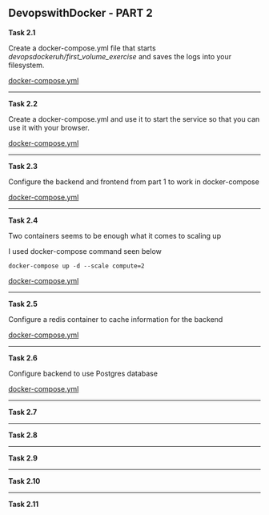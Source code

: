 ## DevopswithDocker - PART 2

**Task 2.1**

Create a docker-compose.yml file that starts *devopsdockeruh/first_volume_exercise* and saves the logs into your filesystem.  

[docker-compose.yml](./2.1/docker-compose.yml)  

____________________________________

**Task 2.2**  

Create a docker-compose.yml and use it to start the service so that you can use it with your browser.  

[docker-compose.yml](./2.2/docker-compose.yml)   
____________________________________

**Task 2.3**  

Configure the backend and frontend from part 1 to work in docker-compose  

[docker-compose.yml](./2.3/docker-compose.yml)  

____________________________________

**Task 2.4**  

Two containers seems to be enough what it comes to scaling up

I used docker-compose command seen below  

`docker-compose up -d --scale compute=2`  

[docker-compose.yml](./2.4/docker-compose.yml)

____________________________________

**Task 2.5**  

Configure a redis container to cache information for the backend  

[docker-compose.yml](./2.5/docker-compose.yml)  

____________________________________

**Task 2.6**

Configure backend to use Postgres database

[docker-compose.yml](./2.6/docker-compose.yml)  
____________________________________

**Task 2.7**  


____________________________________

**Task 2.8**  

____________________________________

**Task 2.9**  

____________________________________

**Task 2.10**  

____________________________________

**Task 2.11**  
